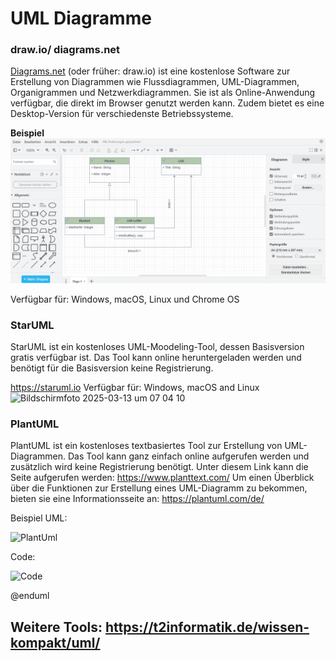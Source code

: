 

# UML Diagramme

### draw.io/ diagrams.net

[Diagrams.net](https://app.diagrams.net/) (oder früher: draw.io) ist eine kostenlose Software zur Erstellung von Diagrammen wie Flussdiagrammen, UML-Diagrammen, Organigrammen und Netzwerkdiagrammen. Sie ist als Online-Anwendung verfügbar, die direkt im Browser genutzt werden kann. Zudem bietet es eine Desktop-Version für verschiedenste Betriebssysteme.

**Beispiel**
![draw.io](/UML/draw.io-Beispiel.jpg)

Verfügbar für: Windows, macOS, Linux und Chrome OS

### StarUML
StarUML ist ein kostenloses UML-Moodeling-Tool, dessen Basisversion gratis verfügbar ist. Das Tool kann online heruntergeladen werden und benötigt für die Basisversion keine Registrierung. 

https://staruml.io
Verfügbar für: Windows, macOS and Linux
![Bildschirmfoto 2025-03-13 um 07 04 10](https://github.com/user-attachments/assets/83d5ef3f-07ec-4189-8c39-242f99d1de9f)

### PlantUML
PlantUML ist ein kostenloses textbasiertes Tool zur Erstellung von UML-Diagrammen. Das Tool kann ganz einfach online aufgerufen werden und zusätzlich wird keine Registrierung benötigt. Unter diesem Link kann die Seite aufgerufen werden: https://www.planttext.com/
Um einen Überblick über die Funktionen zur Erstellung eines UML-Diagramm zu bekommen, bieten sie eine Informationsseite an: https://plantuml.com/de/

Beispiel UML:

![PlantUml](https://github.com/user-attachments/assets/6cf3a8ea-c6eb-4ee3-b901-79b012e72686)

Code:

![Code](https://github.com/user-attachments/assets/301b4f1e-eab5-46ae-a288-cb03a7639f87)


@enduml

## Weitere Tools: https://t2informatik.de/wissen-kompakt/uml/
